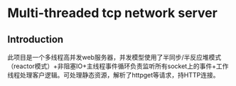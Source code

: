 # Multi-threaded tcp network server
Introduction
-------------
此项目是一个多线程高并发web服务器，并发模型使用了半同步/半反应堆模式（reactor模式）+非阻塞IO+主线程事件循环负责监听所有socket上的事件+工作线程处理客户逻辑。可处理静态资源，解析了httpget等请求，持HTTP连接。
